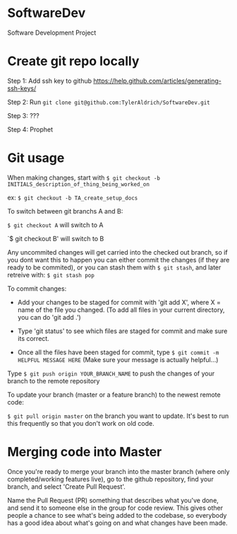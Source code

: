 # SoftwareDev
Software Development Project

# Create git repo locally
Step 1: Add ssh key to github https://help.github.com/articles/generating-ssh-keys/

Step 2: Run `git clone git@github.com:TylerAldrich/SoftwareDev.git`

Step 3: ???

Step 4: Prophet

# Git usage
When making changes, start with `$ git checkout -b INITIALS_description_of_thing_being_worked_on`

ex: `$ git checkout -b TA_create_setup_docs`

To switch between git branchs A and B:

`$ git checkout A` will switch to A

`$ git checkout B' will switch to B

Any uncommited changes will get carried into the checked out branch, so if you dont want this to happen you can either commit the changes (if they are ready
to be commited), or you can stash them with `$ git stash`, and later retreive with:
`$ git stash pop`

To commit changes: 

* Add your changes to be staged for commit with 'git add X', where X = name of the file you changed. (To add all files in your current directory, you can do 'git add .')

* Type 'git status' to see which files are staged for commit and make sure its correct.

* Once all the files have been staged for commit, type `$ git commit -m HELPFUL MESSAGE HERE` (Make sure your message is actually helpful...)

Type `$ git push origin YOUR_BRANCH_NAME` to push the changes of your branch to the remote repository

To update your branch (master or a feature branch) to the newest remote code:

`$ git pull origin master` on the branch you want to update. It's best to run this frequently so that you don't work on old code.


# Merging code into Master
Once you're ready to merge your branch into the master branch (where only completed/working features live), go to the github repository, find your branch, and select 'Create Pull Request'.

Name the Pull Request (PR) something that describes what you've done, and send it to someone else in the group
for code review. This gives other people a chance to see what's being added to the codebase, so everybody has 
a good idea about what's going on and what changes have been made.
